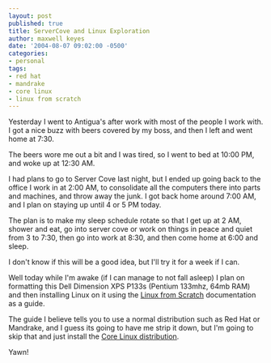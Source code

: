 ```yaml
---
layout: post
published: true
title: ServerCove and Linux Exploration
author: maxwell keyes
date: '2004-08-07 09:02:00 -0500'
categories:
- personal
tags:
- red hat
- mandrake
- core linux
- linux from scratch
---
```


Yesterday I went to Antigua's after work with most of the people I work with. I
got a nice buzz with beers covered by my boss, and then I left and went home at
7:30.

The beers wore me out a bit and I was tired, so I went to bed at 10:00 PM, and
woke up at 12:30 AM.

I had plans to go to Server Cove last night, but I ended up going back to the
office I work in at 2:00 AM, to consolidate all the computers there into parts
and machines, and throw away the junk. I got back home around 7:00 AM, and I
plan on staying up until 4 or 5 PM today.

The plan is to make my sleep schedule rotate so that I get up at 2 AM, shower
and eat, go into server cove or work on things in peace and quiet from 3 to
7:30, then go into work at 8:30, and then come home at 6:00 and sleep.

I don't know if this will be a good idea, but I'll try it for a week if I can.

Well today while I'm awake (if I can manage to not fall asleep) I plan on
formatting this Dell Dimension XPS P133s (Pentium 133mhz, 64mb RAM) and then
installing Linux on it using the [Linux from
Scratch](http://www.linuxfromscratch.org/) documentation as a guide.

The guide I believe tells you to use a normal distribution such as Red Hat or
Mandrake, and I guess its going to have me strip it down, but I'm going to skip
that and just install the [Core Linux
distribution](http://coredistro.sourceforge.net/).

Yawn!
